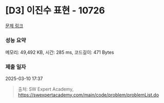# [D3] 이진수 표현 - 10726 

[문제 링크](https://swexpertacademy.com/main/code/problem/problemDetail.do?contestProbId=AXRSXf_a9qsDFAXS) 

### 성능 요약

메모리: 49,492 KB, 시간: 285 ms, 코드길이: 471 Bytes

### 제출 일자

2025-03-10 17:37



> 출처: SW Expert Academy, https://swexpertacademy.com/main/code/problem/problemList.do